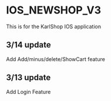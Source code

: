 # IOS_NEWSHOP_V3
This is for the KarlShop IOS application

3/14 update
-------------------------------
Add Add/minus/delete/ShowCart feature


3/13 update
-----------------------------------
Add Login Feature
